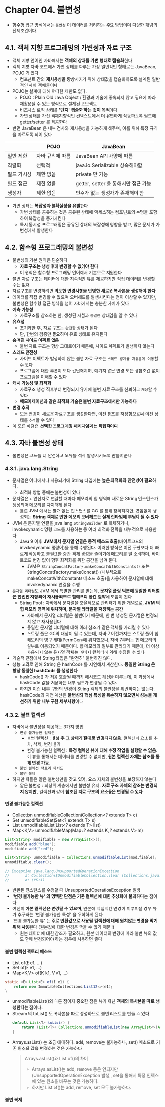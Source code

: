 # Chapter 04. 불변성
- 함수형 접근 방식에서는 `불변성` 이 데이터를 처리하는 주요 방법이며 다양한 개념의 전제조건이다

## 4.1. 객체 지향 프로그래밍의 가변성과 자료 구조
- 객체 지향 언어인 자바에서는 **객체의 상태를 가변 형태로 캡슐화**한다
- 객체 지향 자바 코드에서 가변 상태를 다루는 가장 일반적인 형태로는 JavaBean, POJO 가 있다
  - 컴포넌트 간의 **재사용성을 향상**시키기 위해 상태값을 캡슐화하도록 설계된 일반적인 자바 객체들이다
- POJO는 설계에 대해 어떠한 제한도 없다.
  - POJO : Plain Old Java Object / 환경과 기술에 종속되지 않고 필요에 따라 재활용될 수 있는 방식으로 설계된 오브젝트
  - 비즈니스 로직 상태를 **'단지' 캡슐화 하는 것이 목적**이다
  - 가변 상태를 가진 객체지향적인 컨텍스트에서 더 유연하게 작동하도록 필드에 getter/setter 를 제공한다
- 반면 JavaBean 은 내부 검사와 재사용성을 가능하게 해주며, 이를 위해 특정 규칙을 따르도록 되어 있다

| | POJO | JavaBean |
|---|------|---|
| 일반 제한 |자바 규칙에 따름|JavaBean API 사양에 따름|
| 직렬화 |선택적|java.io.Serializable 상속해야함|
| 필드 가시성 |제한 없음|private 만 가능|
| 필드 접근 |제한 없음|getter, setter 를 통해서만 접근 가능|
| 생성자 |제한 없음|인수가 없는 생성자가 존재해야 함|

- 가변 상태는 **복잡성과 불확실성을 유발**한다
  - 가변 상태를 공유하는 것은 공유된 상태에 액세스하는 컴포넌트의 수명을 포함하여 복잡성을 증가시킨다
  - 특시 동시성 프로그래밍은 공유된 상태의 복잡성에 영향을 받고, 많은 문제가 가변성에서 발생한다

## 4.2. 함수형 프로그래밍의 불변성
- 불변성의 기본 원칙은 단순하다
  - **자료 구조는 생성 후에 변경할 수 없어야 한다**
  - 이 원칙은 함수형 프로그래밍 언어에서 기본으로 지원한다
- 불변 자료 구조는 데이터에 대한 지속적인 뷰를 제공하지만 직접 데이터를 변경할 수는 없다
- 자료구조를 변경하려면 **의도한 변경사항을 반영한 새로운 복사본을 생성해야 한다**
- 데이터를 직접 변경할 수 없으며 오버헤드를 발생시킨다는 점이 이상할 수 있지만, 불변성은 함수형 접근 방식을 넘어 자바에서는 충분한 가치가 있다
- **예측 가능성**
  - 자료구조를 참조하는 한, 생성된 시점과 `동일한` 상태임을 알 수 있다
- **유효성**
  - 초기화한 후, 자료 구조는 `완전한` 상태가 된다
  - 단, 한번의 검증만 필요하며 유효 상태로 유지된다
- **숨겨진 사이드 이펙트 없음**
  - 불변 자료 구조는 항상 그대로이기 때문에, 사이드 이펙트가 발생하지 않는다
- **스레드 안전성**
  - 사이드 이펙트가 발생하지 않는 불변 자료 구조는 `스레드 경계를 자유롭게 이동`할 수 있다
  - 프로그램에 대한 추론이 보다 간단해지며, 예기치 않은 변경 또는 경합조건 없이 프로그램을 이해할 수 있다
- **캐시 가능성 및 최적화**
  - 자료구조 생성 직후부터 변경되지 않기에 불변 자료 구조를 신뢰하고 `캐싱`할 수 있다
  - **메모이제이션과 같은 최적화 기술은 불변 자료구조에서만 가능하다**
- **변경 추적**
  - 모든 변경이 새로운 자료구조를 생성한다면, 이전 참조를 저장함으로써 이전 상태를 `추적`할 수 있다
- 이 모든 이점은 **선택한 프로그래밍 패러다임과는 독립적이다**

## 4.3. 자바 불변성 상태
- 불변성은 코드를 더 안전하고 오류를 적게 발생시키도록 만들어준다

### 4.3.1. java.lang.String
- 문자열은 어디에서나 사용되기에 String 타입에는 **높은 최적화와 안전성이 필요**하다.
  - 최적화 방법 중에는 불변성이 있다
- 문자열은 + 연산자로 연결할 때마다 메모리의 힙 영역에 새로운 String 인스턴스가 생성되어 메모리를 차지하게 된다
  - 물론 JVM 에서는 필요 없는 인스턴스를 GC 를 통해 정리하지만, 끊임없이 생성되는 **String 객체로 인한 메모리 오버헤드는 실제 런타임에 부담이 될 수 있다**
- JVM 은 문자열 연결을 java.lang.`StringBuilder` 로 대체하거나, invokedynamic 명령 코드를 사용하는 등 여러 최적화 전략을 내부적으로 사용한다
  - Java 9 이후 **JVM에서 문자열 연결은 동적 메소드 호출**(바이트코드의 invokedynamic 명령어)을 통해 수행된다. 이러한 방식은 이전 구현보다 더 빠르게 작동하고 불필요한 중간 객체 생성을 줄이기에 메모리를 덜 소비하며, 바이트코드 변경 없이 향후 최적화를 위한 공간을 남겨 둔다.
    - JVM은 `StringConcatFactory.makeConcatWithConstants()` 또는 StringConcatFactory.makeConcat() (내부적으로 makeConcatWithConstants 메소드 호출)을 사용하여 문자열에 대해 invokedynamic 연결을 수행
- `문자열 리터럴`도 JVM 에서 특별한 관리를 받는데, **문자열 풀링 덕분에 동일한 리터럴은 한번만 저장되어 재사용되므로 힙메모리 공간 절약**에 도움이 된다
  - String Pool : 자바에서 문자열을 효율적으로 관리하기 위한 개념으로, **JVM 의 힙 메모리 영역에 위치하며, 문자열 리터럴을 저장하는 공간**
    - 자바에서 문자열 리터럴은 불변이기 때문에, 한 번 생성된 문자열은 변경되지 않고 재사용된다
    - 동일한 문자열 리터럴에 대해 여러 참조가 같은 객체를 가리킬 수 있다
    - 스트링 풀은 GC의 대상이 될 수 있는데, 자바 7 이전까지는 스트링 풀이 힙 메모리의 영구 세대(PermGen)에 위치했으나, 자바 7부터는 힙 메모리의 일부로 이동되었기 때문이다. 힙 메모리의 일부로 관리되기 때문에, 더 이상 사용되지 않는 문자열 객체는 가비지 컬렉터에 의해 수집될 수 있다
- 기술적 관점에서 String 타입은 "완전히" 불변하진 않다. 
- 성능 고려로 인해 String 은 hashCode 를 지연해서 계산한다. **동일한 String 은 항상 동일한 hashCode 를 생성한다**
  - hashCode() 가 처음 호출될 때까지 해시코드 계산을 미루는데, 이 과정에서 hashCode 값을 저장하는 내부 필드가 변경될 수 있다.
  - 하지만 이런 내부 구현의 변경이 String 객체의 불변성을 위반하지는 않는다. hashCode의 지연 계산은 **불변성의 핵심 특성을 훼손하지 않으면서 성능을 개선하기 위한 내부 구현 세부사항**이다

### 4.3.2. 불변 컬렉션
- 자바에서 불변성을 제공하는 3가지 방법
  - `변경 불가능한 컬렉션`
    - 불변 컬렉션 : **생성 후 그 상태가 절대로 변경되지 않음**. 컬렉션에 요소를 추가, 삭제, 변경 불가
    - 변경 불가능한 컬렉션 : **특정 컬렉션 뷰에 대해 수정 작업을 실행할 수 없음**. 이 뷰를 통해서는 데이터를 변경할 수 없지만, **원본 컬렉션 자체는 참조를 통해 변경 가능**.
  - `불변 컬렉션 팩토리 메서드`
  - `불변 복제`
- 하지만 이들은 얕은 불변성만을 갖고 있어, 요소 자체의 불변성을 보장하지 않는다
  - 얕은 불변성 : 최상위 계층에서만 불변성 유지. **자료 구조 자체의 참조는 변경되지 않지만,** 컬렉션과 같이 **참조된 자료 구조의 요소들은 변경될 수 있다**

#### 변경 불가능한 컬렉션
- Collection<T> unmodifiableCollection(Collection<? extends T> c)
- Set<T> unmodifiableSet(Set<? extends T> s)
- List<T> unmodifiableList(List<? extends T> list)
- Map<K,V> unmodifiableMap(Map<? extends K, ? extends V> m)
```java
List<String> modifiable = new ArrayList<>();
modifiable.add("blue");
modifiable.add("red");

List<String> unmodifiable = Collections.unmodifiableList(modifiable);
unmodifiable.clear();

// Exception java.lang.UnsupportedOperationException
//       at Collections$UnmodifiableCollection.clear (Collections.java:1086)
//       at (#5:1)
```
- 반환된 인스턴스를 수정할 때 UnsupportedOperationException 발생
- **'변경 불가능한 뷰' 의 명백한 단점은 기존 컬렉션에 대한 추상화에 불과하다**는 점이다
- 여전히 **기본 컬렉션은 변경될 수 있으며**, 원본에 직접적인 변경이 이루어질 경우 뷰가 추구하는 '변경 불가능한 특성' 을 우회하게 된다
- '변경 불가능한 뷰' 는 **주로 반환값으로 사용될 컬렉션에 대해 원치않는 변경을 막기 위해 사용**된다 (원본값에 대한 변경은 막을 수 없기 때문 !)
  - 원본 데이터에 대한 참조가 필요하고, 원본 데이터의 변경에 따라 불변 뷰의 값도 함께 변경되어야 하는 경우에 사용하면 좋다

#### 불변 컬렉션 팩토리 메소드
- List<E> of(E e1, ...)
- Set<E> of(E e1, ...)
- Map<K,V> of(K k1, V v1, ...)
```java
static <E> List<E> of(E e1) {
    return new ImmutableCollections.List12<>(e1);
}
```
- unmodifiableList()와 다른 점이자 중요한 점은 뷰가 아닌 **객체의 복사본을 따로 생성한다**는 점이다.
- Stream 의 toList() 도 복사본을 따로 생성하므로 불변 리스트를 만들 수 있다
    ```java
    default List<T> toList() {
        return (List<T>) Collections.unmodifiableList(new ArrayList<>(Arrays.asList(this.toArray())));
    }
    ```
- Arrays.asList() 는 조금 애매하다. add, remove는 불가능하나, set() 메소드로 기존 원소의 값을 변경하는 것은 가능하다
    > Arrays.asList()와 List.of()의 차이
    > - Arrays.asList()는 add, remove 등은 안되지만(UnsupportedOperationException 발생), set을 통해서 특정 인덱스에 있는 원소를 바꾸는 것은 가능하다. 
    > - 하지만 List.of()는 add, remove, set 모두 불가능하다.

#### 불변 복제